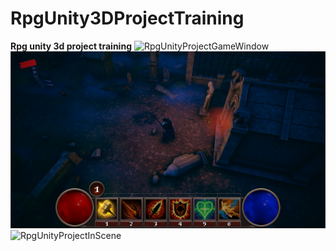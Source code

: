 # RpgUnity3DProjectTraining
 **Rpg unity 3d project training**
![RpgUnityProjectGameWindow](RpgUnityProjecGameWindow.png)
![RpgUnityProjectInGame](RpgUnityProjectInGame.png)
![RpgUnityProjectInScene](RpgUnityProjectInScene.png)
